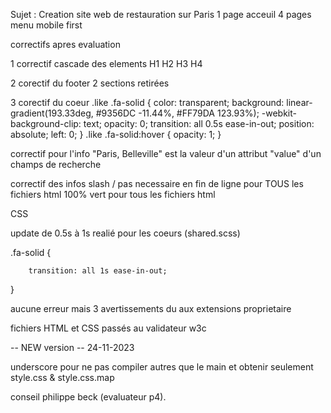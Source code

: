 Sujet :
Creation site web de restauration sur Paris
1 page acceuil
4 pages menu
mobile first

correctifs apres evaluation

1 correctif cascade des elements H1 H2 H3 H4

2 corectif du footer  2 sections retirées

3 corectif du coeur 
.like .fa-solid {
  color: transparent;
  background: linear-gradient(193.33deg, #9356DC -11.44%, #FF79DA 123.93%);
  -webkit-background-clip: text;
  opacity: 0;
  transition: all 0.5s ease-in-out;
  position: absolute;
  left: 0;
}
.like .fa-solid:hover {
  opacity: 1;
}

correctif pour   l'info "Paris, Belleville" est la valeur d'un attribut "value" d'un champs de recherche

correctif des infos slash / pas necessaire en fin de ligne pour TOUS les fichiers html
100% vert pour tous les fichiers html

CSS

update de 0.5s à 1s realié pour les coeurs (shared.scss)

.fa-solid {

        transition: all 1s ease-in-out;
}

aucune erreur mais 3 avertissements du aux extensions proprietaire

fichiers HTML et CSS passés au validateur w3c

-- NEW version -- 24-11-2023

underscore pour ne pas compiler autres que le main et obtenir seulement style.css & style.css.map

conseil philippe beck (evaluateur p4).




  

